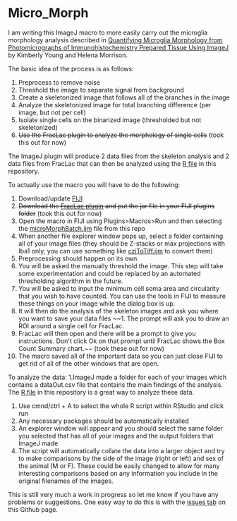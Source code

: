 # Micro_Morph
 
I am writing this ImageJ macro to more easily carry out the microglia morphology analysis described in [Quantifying Microglia Morphology from Photomicrographs of Immunohistochemistry Prepared Tissue Using ImageJ](https://www.ncbi.nlm.nih.gov/pmc/articles/PMC6103256/) by Kimberly Young and Helena Morrison.

The basic idea of the process is as follows:

1. Preprocess to remove noise 
1. Threshold the image to separate signal from background
1. Create a skeletonized image that follows all of the branches in the image
1. Analyze the skeletonized image for total branching difference (per image, but not per cell)
1. Isolate single cells on the binarized image (thresholded but not skeletonized)
1. ~~Use the FracLac plugin to analyze the morphology of single cells~~ (took this out for now)

The ImageJ plugin will produce 2 data files from the skeleton analysis and 2 data files from FracLac that can then be analyzed using the [R file](https://github.com/savagedude3/Micro_Morph/blob/master/MicroMorphProcessorV2.R) in this repository.


To actually use the macro you will have to do the following:
1. Download/update [FIJI](https://fiji.sc/)
1. ~~Download the [FracLac plugin](http://rsb.info.nih.gov/ij/plugins/fraclac/Frac_Lac.jar) and put the jar file in your FIJI plugins folder~~ (took this out for now)
1. Open the macro in FIJI using Plugins>Macros>Run and then selecting the [microMorphBatch.ijm](https://github.com/savagedude3/Micro_Morph/blob/master/microMorphBatch.ijm) file from this repo
1. When another file explorer window pops up, select a folder containing all of your image files (they should be Z-stacks or max projections with Iba1 only, you can use something like [cziToTiff.ijm](https://github.com/savagedude3/Micro_Morph/blob/master/cziToTiff.ijm) to convert them)
1. Preprocessing should happen on its own
1. You will be asked the manually threshold the image. This step will take some experimentation and could be replaced by an automated thresholding algorithm in the future.
1. You will be asked to input the minimum cell soma area and circularity that you wish to have counted. You can use the tools in FIJI to measure these things on your image while the dialog box is up.
1. It will then do the analysis of the skeleton images and ask you where you want to save your data files
~~1. The prompt will ask you to draw an ROI around a single cell for FracLac.
1. FracLac will then open and there will be a prompt to give you instructions. Don't click Ok on that prompt until FracLac shows the Box Count Summary chart.~~ (took these out for now)
1. The macro saved all of the important data so you can just close FIJI to get rid of all of the other windows that are open.

To analyze the data:
1.ImageJ made a folder for each of your images which contains a dataOut.csv file that contains the main findings of the analysis. The [R file](https://github.com/savagedude3/Micro_Morph/blob/master/MicroMorphProcessorV2.R) in this repository is a great way to analyze these data.
1. Use cmnd/ctrl + A to select the whole R script within RStudio and click run
1. Any necessary packages should be automatically installed
1. An explorer window will appear and you should select the same folder you selected that has all of your images and the output folders that ImageJ made
1. The script will automatically collate the data into a larger object and try to make comparisons by the side of the image (right or left) and sex of the animal (M or F). These could be easily changed to allow for many interesting comparisons based on any information you include in the original filenames of the images.

This is still very much a work in progress so let me know if you have any problems or suggestions. One easy way to do this is with the [issues tab](https://github.com/savagedude3/Micro_Morph/issues) on this Github page.
